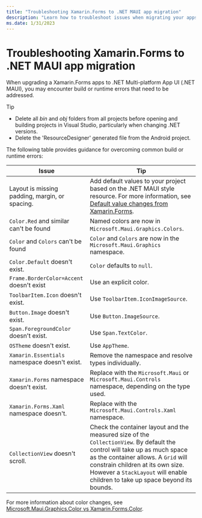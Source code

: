 ```yaml
---
title: "Troubleshooting Xamarin.Forms to .NET MAUI app migration"
description: "Learn how to troubleshoot issues when migrating your apps from Xamarin.Forms to .NET MAUI."
ms.date: 1/31/2023
---
```


# Troubleshooting Xamarin.Forms to .NET MAUI app migration

When upgrading a Xamarin.Forms apps to .NET Multi-platform App UI (.NET MAUI), you may encounter build or runtime errors that need to be addressed.

<!-- markdownlint-disable MD032 -->
> [!TIP]
> - Delete all *bin* and *obj* folders from all projects before opening and building projects in Visual Studio, particularly when changing .NET versions.
> - Delete the 'ResourceDesigner' generated file from the Android project.
<!-- markdownlint-enable MD032 -->

The following table provides guidance for overcoming common build or runtime errors:

| Issue | Tip |
| ----- | --- |
| Layout is missing padding, margin, or spacing. | Add default values to your project based on the .NET MAUI style resource. For more information, see [Default value changes from Xamarin.Forms](defaults.md). |
| `Color.Red` and similar can't be found | Named colors are now in `Microsoft.Maui.Graphics.Colors`. |
| `Color` and `Colors` can't be found | `Color` and `Colors` are now in the `Microsoft.Maui.Graphics` namespace. |
| `Color.Default` doesn't exist. | `Color` defaults to `null`. |
| `Frame.BorderColor=Accent` doesn't exist | Use an explicit color. |
| `ToolbarItem.Icon` doesn't exist. | Use `ToolbarItem.IconImageSource`. |
| `Button.Image` doesn't exist. | Use `Button.ImageSource`. |
| `Span.ForegroundColor` doesn't exist. | Use `Span.TextColor`. |
| `OSTheme` doesn't exist. | Use `AppTheme`. |
| `Xamarin.Essentials` namespace doesn't exist. | Remove the namespace and resolve types individually. |
| `Xamarin.Forms` namespace doesn't exist. | Replace with the `Microsoft.Maui` or `Microsoft.Maui.Controls` namespace, depending on the type used. |
| `Xamarin.Forms.Xaml` namespace doesn't. | Replace with the `Microsoft.Maui.Controls.Xaml` namespace. |
| `CollectionView` doesn't scroll. | Check the container layout and the measured size of the `CollectionView`. By default the control will take up as much space as the container allows. A `Grid` will constrain children at its own size. However a `StackLayout` will enable children to take up space beyond its bounds. |

For more information about color changes, see [Microsoft.Maui.Graphics.Color vs Xamarin.Forms.Color](https://gist.github.com/hartez/593fc3fb87035a3aedc91657e9c15ab3).
